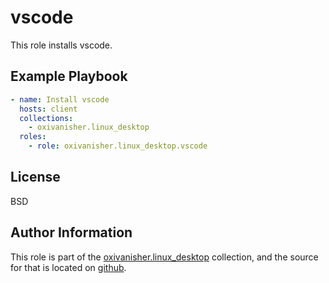vscode
=======

This role installs vscode.

Example Playbook
----------------
```yaml
- name: Install vscode
  hosts: client
  collections:
    - oxivanisher.linux_desktop
  roles:
    - role: oxivanisher.linux_desktop.vscode
```

License
-------

BSD

Author Information
------------------

This role is part of the [oxivanisher.linux_desktop](https://galaxy.ansible.com/ui/repo/published/oxivanisher/linux_desktop/) collection, and the source for that is located on [github](https://github.com/oxivanisher/collection-linux_desktop).
